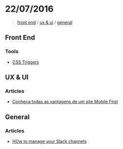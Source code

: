 # 22/07/2016

> [front end](#front-end) / [ux & ui](#ux--ui) / [general](#general)

## Front End

### Tools

- [CSS Triggers](https://csstriggers.com/background-position)

## UX & UI

### Articles

- [Conheça todas as vantagens de um site Mobile First](http://www.wsimarketingnainternet.com.br/Por-que-investir-mobile-first)

## General

### Articles

- [HOw to manage your Slack channels](https://slackhq.com/how-to-manage-your-slack-channels-38801ef651f2?source=reading_list---------0-2&gi=f50d179696d2)

